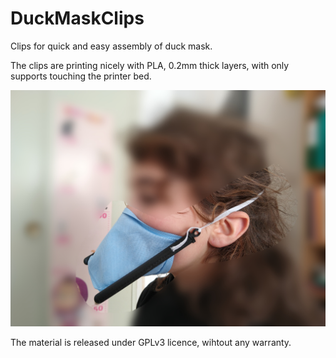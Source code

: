 # DuckMaskClips
Clips for quick and easy assembly of duck mask.

The clips are printing nicely with PLA, 0.2mm thick layers, with only supports touching the printer bed.

![DuckMaskClips Picture](https://github.com/bflo/DuckMaskClips/blob/master/DuckMaskClipsPicture.jpg)

The material is released under GPLv3 licence, wihtout any warranty.
